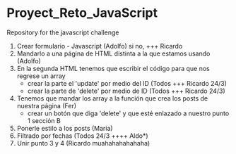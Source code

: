 # Proyect_Reto_JavaScript
Repository for the javascript challenge

1. Crear formulario - Javascript (Adolfo) si no, +++ Ricardo 
2. Mandarlo a una página de HTML distinta a la que estamos usando (Adolfo) 
3. En la segunda HTML tenemos que escribir el código para que nos regrese un array 
    - crear la parte el 'update' por medio del ID (Todos +++ Ricardo 24/3)
    - crear la parte de 'delete' por medio de ID (Todos +++ Ricardo 24/3)
4. Tenemos que mandar los array a la función que crea los posts de nuestra página (Fer)
    - crear un botón que diga 'delete' y que esté enlazado a nuestro punto 1 sección B
5. Ponerle estilo a los posts (Maria)
6. Filtrado por fechas (Todos 24/3 ++++ Aldo*)
7. Unir punto 3 y 4 (Ricardo muahahahahahaha)


